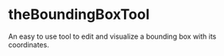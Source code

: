 # theBoundingBoxTool
An easy to use tool to edit and visualize a bounding box with its coordinates.
